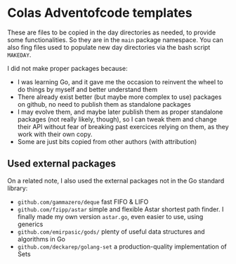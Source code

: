 # Colas Adventofcode templates

These are files to be copied in the day directories as needed, to provide some functionalities. So they are in the `main` package namespace. You can also fing files used to populate new day directories via the bash script `MAKEDAY`.

I did not make proper packages because:
- I was learning Go, and it gave me the occasion to reinvent the wheel to do things by myself and better understand them
- There already exist better (but maybe more complex to use) packages on github, no need to publish them as standalone packages
- I may evolve them, and maybe later publish them as proper standalone packages (not really likely, though), so I can tweak them and change their API without fear of breaking past exercices relying on them, as they work with their own copy.
- Some are just bits copied from other authors (with attribution)

## Used external packages
On a related note, I also used the external packages not in the Go standard library:

- `github.com/gammazero/deque`  fast FIFO & LIFO
- `github.com/fzipp/astar` simple and flexible Astar shortest path finder. I finally made my own version `astar.go`, even easier to use, using generics
- `github.com/emirpasic/gods/` plenty of useful data structures and algorithms in Go
- `github.com/deckarep/golang-set` a production-quality implementation of Sets

